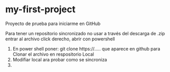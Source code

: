 # my-first-project
Proyecto de prueba para iniciarme en GitHub

Para tener un repositorio sincronizado no usar a través del descarga de .zip
entrar al archivo click derecho, abrir con powershell

1. En power shell poner: git clone https://..... que aparece en github  para Clonar el archivo en respositorio Local
2. Modifiar local ara probar como se sincroniza
3. 